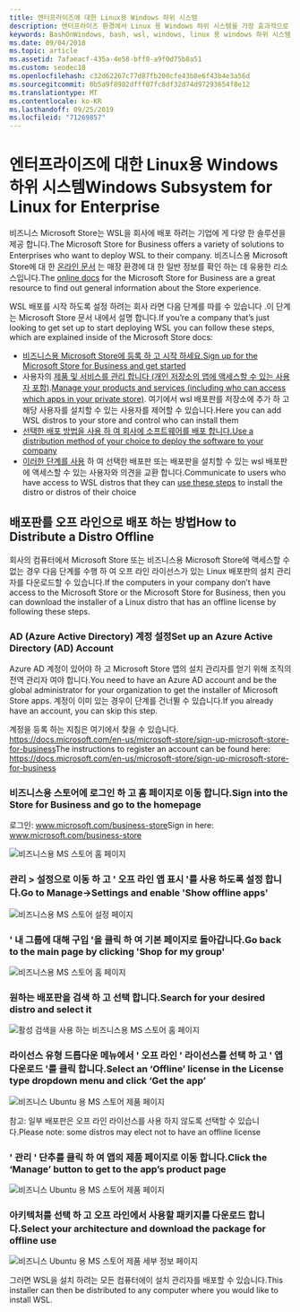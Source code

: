 ```yaml
---
title: 엔터프라이즈에 대한 Linux용 Windows 하위 시스템
description: 엔터프라이즈 환경에서 Linux 용 Windows 하위 시스템을 가장 효과적으로 사용 하는 방법에 대 한 리소스 및 지침입니다.
keywords: BashOnWindows, bash, wsl, windows, linux 용 windows 하위 시스템, windowssubsystem, ubuntu, debian, suse, windows 10, enterprise, 배포, 오프 라인, 패키징, 스토어, 배포, 설치, 설치
ms.date: 09/04/2018
ms.topic: article
ms.assetid: 7afaeacf-435a-4e58-bff0-a9f0d75b8a51
ms.custom: seodec18
ms.openlocfilehash: c32d62267c77d87fb200cfe43b8e6f43b4e3a56d
ms.sourcegitcommit: 0b5a9f8982dfff07fc8df32d74d97293654f8e12
ms.translationtype: MT
ms.contentlocale: ko-KR
ms.lasthandoff: 09/25/2019
ms.locfileid: "71269857"
---
```

# <a name="windows-subsystem-for-linux-for-enterprise"></a><span data-ttu-id="de85b-104">엔터프라이즈에 대한 Linux용 Windows 하위 시스템</span><span class="sxs-lookup"><span data-stu-id="de85b-104">Windows Subsystem for Linux for Enterprise</span></span>

<span data-ttu-id="de85b-105">비즈니스 Microsoft Store는 WSL을 회사에 배포 하려는 기업에 게 다양 한 솔루션을 제공 합니다.</span><span class="sxs-lookup"><span data-stu-id="de85b-105">The Microsoft Store for Business offers a variety of solutions to Enterprises who want to deploy WSL to their company.</span></span> <span data-ttu-id="de85b-106">비즈니스용 Microsoft Store에 대 한 [온라인 문서](https://docs.microsoft.com/en-us/microsoft-store/) 는 매장 환경에 대 한 일반 정보를 확인 하는 데 유용한 리소스입니다.</span><span class="sxs-lookup"><span data-stu-id="de85b-106">The [online docs](https://docs.microsoft.com/en-us/microsoft-store/) for the Microsoft Store for Business are a great resource to find out general information about the Store experience.</span></span>

<span data-ttu-id="de85b-107">WSL 배포를 시작 하도록 설정 하려는 회사 라면 다음 단계를 따를 수 있습니다 .이 단계는 Microsoft Store 문서 내에서 설명 합니다.</span><span class="sxs-lookup"><span data-stu-id="de85b-107">If you’re a company that’s just looking to get set up to start deploying WSL you can follow these steps, which are explained inside of the Microsoft Store docs:</span></span>

* [<span data-ttu-id="de85b-108">비즈니스용 Microsoft Store에 등록 하 고 시작 하세요.</span><span class="sxs-lookup"><span data-stu-id="de85b-108">Sign up for the Microsoft Store for Business and get started</span></span>](https://docs.microsoft.com/en-us/microsoft-store/sign-up-microsoft-store-for-business-overview)
* <span data-ttu-id="de85b-109">사용자의 [제품 및 서비스를 관리 합니다 (개인 저장소의 앱에 액세스할 수 있는 사용자 포함)](https://docs.microsoft.com/en-us/microsoft-store/manage-apps-microsoft-store-for-business-overview).</span><span class="sxs-lookup"><span data-stu-id="de85b-109">[Manage your products and services (including who can access which apps in your private store)](https://docs.microsoft.com/en-us/microsoft-store/manage-apps-microsoft-store-for-business-overview).</span></span> <span data-ttu-id="de85b-110">여기에서 wsl 배포판를 저장소에 추가 하 고 해당 사용자를 설치할 수 있는 사용자를 제어할 수 있습니다.</span><span class="sxs-lookup"><span data-stu-id="de85b-110">Here you can add WSL distros to your store and control who can install them</span></span>
* [<span data-ttu-id="de85b-111">선택한 배포 방법을 사용 하 여 회사에 소프트웨어를 배포 합니다.</span><span class="sxs-lookup"><span data-stu-id="de85b-111">Use a distribution method of your choice to deploy the software to your company</span></span>](https://docs.microsoft.com/en-us/microsoft-store/distribute-apps-to-your-employees-microsoft-store-for-business)
* <span data-ttu-id="de85b-112">[이러한 단계를 사용](https://docs.microsoft.com/en-us/windows/wsl/install-win10) 하 여 선택한 배포판 또는 배포판을 설치할 수 있는 wsl 배포판에 액세스할 수 있는 사용자와 의견을 교환 합니다.</span><span class="sxs-lookup"><span data-stu-id="de85b-112">Communicate to users who have access to WSL distros that they can [use these steps](https://docs.microsoft.com/en-us/windows/wsl/install-win10) to install the distro or distros of their choice</span></span> 

## <a name="how-to-distribute-a-distro-offline"></a><span data-ttu-id="de85b-113">배포판를 오프 라인으로 배포 하는 방법</span><span class="sxs-lookup"><span data-stu-id="de85b-113">How to Distribute a Distro Offline</span></span>

<span data-ttu-id="de85b-114">회사의 컴퓨터에서 Microsoft Store 또는 비즈니스용 Microsoft Store에 액세스할 수 없는 경우 다음 단계를 수행 하 여 오프 라인 라이선스가 있는 Linux 배포판의 설치 관리자를 다운로드할 수 있습니다.</span><span class="sxs-lookup"><span data-stu-id="de85b-114">If the computers in your company don’t have access to the Microsoft Store or the Microsoft Store for Business, then you can download the installer of a Linux distro that has an offline license by following these steps.</span></span> 

### <a name="set-up-an-azure-active-directory-ad-account"></a><span data-ttu-id="de85b-115">AD (Azure Active Directory) 계정 설정</span><span class="sxs-lookup"><span data-stu-id="de85b-115">Set up an Azure Active Directory (AD) Account</span></span> 

<span data-ttu-id="de85b-116">Azure AD 계정이 있어야 하 고 Microsoft Store 앱의 설치 관리자를 얻기 위해 조직의 전역 관리자 여야 합니다.</span><span class="sxs-lookup"><span data-stu-id="de85b-116">You need to have an Azure AD account and be the global administrator for your organization to get the installer of Microsoft Store apps.</span></span> <span data-ttu-id="de85b-117">계정이 이미 있는 경우이 단계를 건너뛸 수 있습니다.</span><span class="sxs-lookup"><span data-stu-id="de85b-117">If you already have an account, you can skip this step.</span></span>

<span data-ttu-id="de85b-118">계정을 등록 하는 지침은 여기에서 찾을 수 있습니다. https://docs.microsoft.com/en-us/microsoft-store/sign-up-microsoft-store-for-business</span><span class="sxs-lookup"><span data-stu-id="de85b-118">The instructions to register an account can be found here: https://docs.microsoft.com/en-us/microsoft-store/sign-up-microsoft-store-for-business</span></span>

### <a name="sign-into-the-store-for-business-and-go-to-the-homepage"></a><span data-ttu-id="de85b-119">비즈니스용 스토어에 로그인 하 고 홈 페이지로 이동 합니다.</span><span class="sxs-lookup"><span data-stu-id="de85b-119">Sign into the Store for Business and go to the homepage</span></span>
<span data-ttu-id="de85b-120">로그인: www.microsoft.com/business-store</span><span class="sxs-lookup"><span data-stu-id="de85b-120">Sign in here: www.microsoft.com/business-store</span></span>

![비즈니스용 MS 스토어 홈 페이지](media/offlineinstallscreens/1-screen.png)

### <a name="go-to-manage-settings-and-enable-show-offline-apps"></a><span data-ttu-id="de85b-122">관리 > 설정으로 이동 하 고 ' 오프 라인 앱 표시 '를 사용 하도록 설정 합니다.</span><span class="sxs-lookup"><span data-stu-id="de85b-122">Go to Manage->Settings and enable 'Show offline apps'</span></span>

![비즈니스용 MS 스토어 설정 페이지](media/offlineinstallscreens/2-screen.png)

### <a name="go-back-to-the-main-page-by-clicking-shop-for-my-group"></a><span data-ttu-id="de85b-124">' 내 그룹에 대해 구입 '을 클릭 하 여 기본 페이지로 돌아갑니다.</span><span class="sxs-lookup"><span data-stu-id="de85b-124">Go back to the main page by clicking 'Shop for my group'</span></span>

![비즈니스용 MS 스토어 홈 페이지](media/offlineinstallscreens/1-screen.png)

### <a name="search-for-your-desired-distro-and-select-it"></a><span data-ttu-id="de85b-126">원하는 배포판을 검색 하 고 선택 합니다.</span><span class="sxs-lookup"><span data-stu-id="de85b-126">Search for your desired distro and select it</span></span>

![활성 검색을 사용 하는 비즈니스용 MS 스토어 홈 페이지](media/offlineinstallscreens/3-screen.png)

### <a name="select-an-offline-license-in-the-license-type-dropdown-menu-and-click-get-the-app"></a><span data-ttu-id="de85b-128">라이선스 유형 드롭다운 메뉴에서 ' 오프 라인 ' 라이선스를 선택 하 고 ' 앱 다운로드 '를 클릭 합니다.</span><span class="sxs-lookup"><span data-stu-id="de85b-128">Select an ‘Offline’ license in the License type dropdown menu and click ‘Get the app’</span></span>

![비즈니스 Ubuntu 용 MS 스토어 제품 페이지](media/offlineinstallscreens/4-screen.png)

<span data-ttu-id="de85b-130">참고: 일부 배포판은 오프 라인 라이선스를 사용 하지 않도록 선택할 수 있습니다.</span><span class="sxs-lookup"><span data-stu-id="de85b-130">Please note: some distros may elect not to have an offline license</span></span>

### <a name="click-the-manage-button-to-get-to-the-apps-product-page"></a><span data-ttu-id="de85b-131">' 관리 ' 단추를 클릭 하 여 앱의 제품 페이지로 이동 합니다.</span><span class="sxs-lookup"><span data-stu-id="de85b-131">Click the ‘Manage’ button to get to the app’s product page</span></span>

![비즈니스 Ubuntu 용 MS 스토어 제품 페이지](media/offlineinstallscreens/5-screen.png)

### <a name="select-your-architecture-and-download-the-package-for-offline-use"></a><span data-ttu-id="de85b-133">아키텍처를 선택 하 고 오프 라인에서 사용할 패키지를 다운로드 합니다.</span><span class="sxs-lookup"><span data-stu-id="de85b-133">Select your architecture and download the package for offline use</span></span>

![비즈니스 Ubuntu 용 MS 스토어 제품 세부 정보 페이지](media/offlineinstallscreens/6-screen.png)

<span data-ttu-id="de85b-135">그러면 WSL을 설치 하려는 모든 컴퓨터에이 설치 관리자를 배포할 수 있습니다.</span><span class="sxs-lookup"><span data-stu-id="de85b-135">This installer can then be distributed to any computer where you would like to install WSL.</span></span>